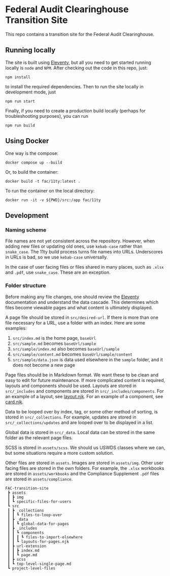 # Federal Audit Clearinghouse Transition Site

This repo contains a transition site for the Federal Audit Clearinghouse.

## Running locally

The site is built using [Eleventy](https://www.11ty.dev/), but all you need to get started running locally is `node` and `NPM`. After checking out the code in this repo, just:

```
npm install
```

to install the required dependencies. Then to run the site locally in development mode, just

```
npm run start
```

Finally, if you need to create a production build locally (perhaps for troubleshooting purposes), you can run

```
npm run build
```

## Using Docker

One way is the compose:

```
docker compose up --build
```

Or, to build the container:

```
docker build -t fac/11ty:latest .
```

To run the container on the local directory:

```
docker run -it -v ${PWD}/src:/app fac/11ty
```

## Development

### Naming scheme
File names are not yet consistent across the repository. However, when adding new files or updating old ones, use `kebab-case` rather than `snake_case`. The 11ty build process turns file names into URLs. Underscores in URLs is bad, so we use `kebab-case` universally.

In the case of user facing files or files shared in many places, such as `.xlsx` and `.pdf`, use `snake_case`. These are an exception.

### Folder structure
Before making any file changes, one should review the [Eleventy](https://www.11ty.dev/) documentation and understand the data cascade. This determines which files become viewable pages and what content is ultimately displayed.

A page file should be stored in `src/desired-url`. If there is more than one file necessary for a URL, use a folder with an index. Here are some examples:
1. `src/index.md` is the home page, `baseUrl`
2. `src/sample.md` becomes `baseUrl/sample`
3. `src/sample/index.md` also becomes `baseUrl/sample`
4. `src/sample/content.md` becomes `baseUrl/sample/content`
5. `src/sample/data.json` is data used elsewhere in the `sample` folder, and it does not become a new page

Page files should be in Markdown format. We want these to be clean and easy to edit for future maintenance. If more complicated content is required, layouts and components should be used. Layouts are stored in `src/_includes` and components are stored in `src/_includes/components`. For an example of a layout, see [layout.njk](https://github.com/GSA-TTS/FAC-transition-site/blob/main/src/_includes/layout.njk). For an example of a component, see [card.njk](https://github.com/GSA-TTS/FAC-transition-site/blob/main/src/_includes/components/card.njk). 

Data to be looped over by index, tag, or some other method of sorting, is stored in `src/_collections`. For example, updates are stored in `src/_collections/updates` and are looped over to be displayed in a list. 

Global data is stored in `src/_data`. Local data can be stored in the same folder as the relevant page files.

SCSS is stored in `assets/scss`. We should us USWDS classes where we can, but some situations require a more custom solution. 

Other files are stored in `assets`. Images are stored in `assets/img`. Other user facing files are stored in the own folders. For example, the `.xlsx` workbooks are stored in `assets/workbooks` and the Compliance Supplement `.pdf` files are stored in `assets/compliance`. 

```
FAC-transition-site
 ┣ assets
 ┃ ┣ img
 ┃ ┗ specific-files-for-users
 ┗ src
 ┃ ┣ _collections
 ┃ ┃ ┗ files-to-loop-over
 ┃ ┣ _data
 ┃ ┃ ┗ global-data-for-pages
 ┃ ┣ _includes
 ┃ ┃ ┗ components
 ┃ ┃ ┃ ┗ files-to-import-elsewhere
 ┃ ┃ ┗ layouts-for-pages.njk
 ┃ ┣ url-extension
 ┃ ┃ ┣ index.md
 ┃ ┃ ┗ page.md
 ┃ ┣ scss
 ┃ ┗ top-level-single-page.md
 ┗ project-level-files
```
